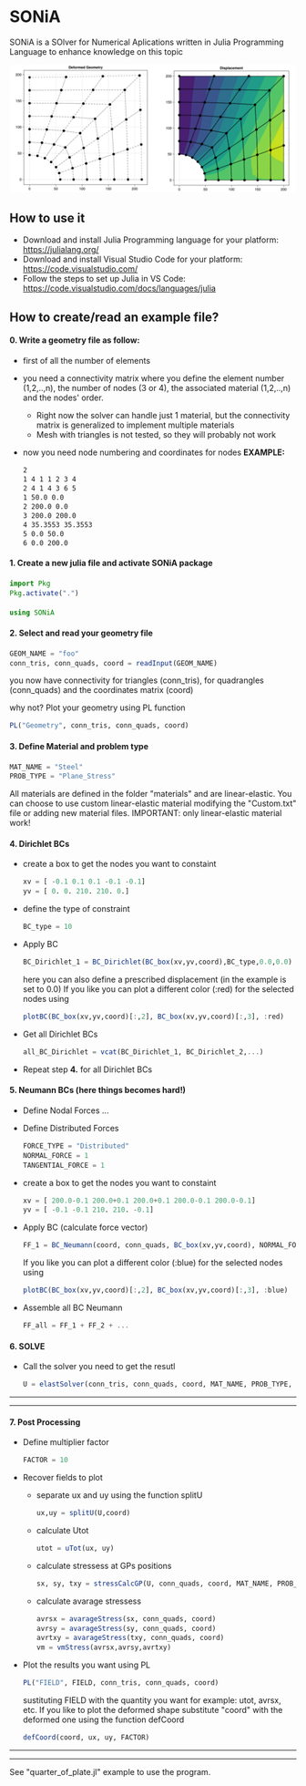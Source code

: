 # SONiA

SONiA is a SOlver for Numerical Aplications written in Julia Programming Language to enhance knowledge on this topic

<img title="" src="doc//Fig.png" alt="" width="735">

## How to use it

* Download and install Julia Programming language for your platform: https://julialang.org/
* Download and install Visual Studio Code for your platform: https://code.visualstudio.com/
* Follow the steps to set up Julia in VS Code: https://code.visualstudio.com/docs/languages/julia

## How to create/read an example file?

#### 0. Write a geometry file as follow:

* first of all the number of elements
* you need a connectivity matrix where you define the element number (1,2,..,n), the number of nodes (3 or 4), the associated material (1,2,..,n) and the nodes' order.
  * Right now the solver can handle just 1 material, but the connectivity matrix is generalized to implement multiple materials
  * Mesh with triangles is not tested, so they will probably not work
* now you need node numbering and coordinates for nodes
  **EXAMPLE:**
  
  ```
  2
  1 4 1 1 2 3 4  
  2 4 1 4 3 6 5  
  1 50.0 0.0    
  2 200.0 0.0    
  3 200.0 200.0    
  4 35.3553 35.3553  
  5 0.0 50.0   
  6 0.0 200.0  
  ```

#### 1. Create a new julia file and activate SONiA package

```julia
import Pkg
Pkg.activate(".")

using SONiA 
```

#### 2. Select and read your geometry file

```julia
GEOM_NAME = "foo"
conn_tris, conn_quads, coord = readInput(GEOM_NAME) 
```

you now have connectivity for triangles (conn_tris), for quadrangles (conn_quads) and the coordinates matrix (coord)

why not? Plot your geometry using PL function

```julia
PL("Geometry", conn_tris, conn_quads, coord)
```

#### 3. Define Material and problem type

```julia
MAT_NAME = "Steel"
PROB_TYPE = "Plane_Stress"
```

All materials are defined in the folder "materials" and are linear-elastic. You can choose to use custom linear-elastic material modifying the "Custom.txt" file or adding new material files.
IMPORTANT: only linear-elastic material work!

#### 4. Dirichlet BCs

* create a box to get the nodes you want to constaint
  
  ```julia
  xv = [ -0.1 0.1 0.1 -0.1 -0.1]
  yv = [ 0. 0. 210. 210. 0.]
  ```

* define the type of constraint
  
  ```julia
  BC_type = 10
  ```

* Apply BC
  
  ```julia
  BC_Dirichlet_1 = BC_Dirichlet(BC_box(xv,yv,coord),BC_type,0.0,0.0)
  ```
  
  here you can also define a prescribed displacement (in the example is set to 0.0) 
  If you like you can plot a different color (:red) for the selected nodes using
  
  ```julia
  plotBC(BC_box(xv,yv,coord)[:,2], BC_box(xv,yv,coord)[:,3], :red)
  ```

* Get all Dirichlet BCs
  
  ```julia
  all_BC_Dirichlet = vcat(BC_Dirichlet_1, BC_Dirichlet_2,...)
  ```

* Repeat step **4.** for all Dirichlet BCs

#### 5. Neumann BCs (here things becomes hard!)

* Define Nodal Forces
  ...

* Define Distributed Forces
  
  ```julia
  FORCE_TYPE = "Distributed"
  NORMAL_FORCE = 1
  TANGENTIAL_FORCE = 1
  ```

* create a box to get the nodes you want to constaint
  
  ```julia
  xv = [ 200.0-0.1 200.0+0.1 200.0+0.1 200.0-0.1 200.0-0.1]
  yv = [ -0.1 -0.1 210. 210. -0.1]
  ```

* Apply BC (calculate force vector)
  
  ```julia
  FF_1 = BC_Neumann(coord, conn_quads, BC_box(xv,yv,coord), NORMAL_FORCE, TANGENTIAL_FORCE)
  ```
  
  If you like you can plot a different color (:blue) for the selected nodes using
  
  ```julia
  plotBC(BC_box(xv,yv,coord)[:,2], BC_box(xv,yv,coord)[:,3], :blue)
  ```

* Assemble all BC Neumann
  
  ```julia
  FF_all = FF_1 + FF_2 + ...
  ```

#### 6. SOLVE

* Call the solver you need to get the resutl
  
  ```julia
  U = elastSolver(conn_tris, conn_quads, coord, MAT_NAME, PROB_TYPE, all_BC_Dirichlet, FF_all)
  ```

---

---

#### 7. Post Processing

* Define multiplier factor
  
  ```julia
  FACTOR = 10
  ```

* Recover fields to plot
  
  * separate ux and uy using the function splitU
    
    ```julia
    ux,uy = splitU(U,coord)
    ```
  * calculate Utot
    
    ```julia
    utot = uTot(ux, uy)
    ```
  * calculate stressess at GPs positions
    
    ```julia
    sx, sy, txy = stressCalcGP(U, conn_quads, coord, MAT_NAME, PROB_TYPE)
    ```
  * calculate avarage stressess
    
    ```julia
    avrsx = avarageStress(sx, conn_quads, coord)
    avrsy = avarageStress(sy, conn_quads, coord)
    avrtxy = avarageStress(txy, conn_quads, coord)
    vm = vmStress(avrsx,avrsy,avrtxy)
    ```

* Plot the results you want using PL
  
  ```julia
  PL("FIELD", FIELD, conn_tris, conn_quads, coord) 
  ```
  
  sustituting FIELD with the quantity you want for example: utot, avrsx, etc.
  If you like to plot the deformed shape substitute "coord" with the deformed one using the function defCoord
  
  ```julia
  defCoord(coord, ux, uy, FACTOR)
  ```

---

---

See "quarter_of_plate.jl" example to use the program.